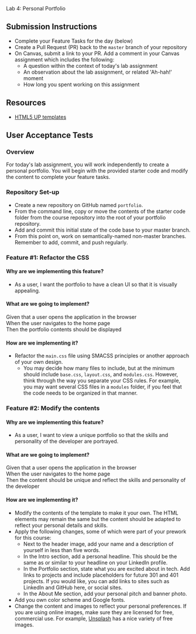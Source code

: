 Lab 4: Personal Portfolio

## Submission Instructions

- Complete your Feature Tasks for the day (below)
- Create a Pull Request (PR) back to the `master` branch of your repository
- On Canvas, submit a link to your PR. Add a comment in your Canvas assignment which includes the following:
  - A question within the context of today's lab assignment
  - An observation about the lab assignment, or related 'Ah-hah!' moment
  - How long you spent working on this assignment

## Resources

- [HTML5 UP templates](https://html5up.net/)

## User Acceptance Tests

### Overview

For today's lab assignment, you will work independently to create a personal portfolio. You will begin with the provided starter code and modify the content to complete your feature tasks.

### Repository Set-up

- Create a new repository on GitHub named `portfolio`.
- From the command line, copy or move the contents of the starter code folder from the course repository into the root of your portfolio repository.
- Add and commit this initial state of the code base to your master branch.
- From this point on, work on semantically-named non-master branches. Remember to add, commit, and push regularly.

### Feature #1: Refactor the CSS 

#### Why are we implementing this feature?

- As a user, I want the portfolio to have a clean UI so that it is visually appealing.

#### What are we going to implement?

Given that a user opens the application in the browser  
When the user navigates to the home page  
Then the portfolio contents should be displayed  

#### How are we implementing it?

- Refactor the `main.css` file using SMACSS principles or another approach of your own design.
  - You may decide how many files to include, but at the minimum should include  `base.css`, `layout.css`, and `modules.css`. However, think through the way you separate your CSS rules. For example, you may want several CSS files in a `modules` folder, if you feel that the code needs to be organized in that manner.

### Feature #2: Modify the contents

#### Why are we implementing this feature?

- As a user, I want to view a unique portfolio so that the skills and personality of the developer are portrayed.

#### What are we going to implement?

Given that a user opens the application in the browser  
When the user navigates to the home page  
Then the content should be unique and reflect the skills and personality of the developer  

#### How are we implementing it?

- Modify the contents of the template to make it your own. The HTML elements may remain the same but the content should be adapted to reflect your personal details and skills.
- Apply the following changes, some of which were part of your prework for this course:
  - Next to the header image, add your name and a description of yourself in less than five words.
  - In the Intro section, add a personal headline. This should be the same as or similar to your headline on your LinkedIn profile.
  - In the Portfolio section, state what you are excited about in tech. Add links to projects and include placeholders for future 301 and 401 projects. If you would like, you can add links to sites such as LinkedIn and GitHub here, or social sites.
  - In the About Me section, add your personal pitch and banner photo. 
- Add you own color scheme and Google fonts.
- Change the content and images to reflect your personal preferences. If you are using online images, make sure they are licensed for free, commercial use. For example, [Unsplash](https://unsplash.com/) has a nice variety of free images. 
